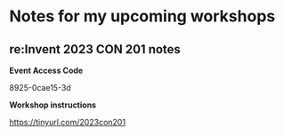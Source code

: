 # Notes for my upcoming workshops

## re:Invent 2023 CON 201 notes 
**Event Access Code**

8925-0cae15-3d

**Workshop instructions**

https://tinyurl.com/2023con201
